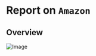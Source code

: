 # Report on `Amazon `

## Overview
![Image](https://github.com/user-attachments/assets/7de012a2-440c-46d4-a6b7-477779762a80)